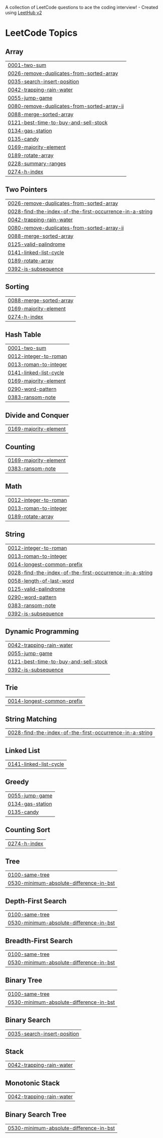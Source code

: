 A collection of LeetCode questions to ace the coding interview! - Created using [LeetHub v2](https://github.com/arunbhardwaj/LeetHub-2.0)
<!---LeetCode Topics Start-->
# LeetCode Topics
## Array
|  |
| ------- |
| [0001-two-sum](https://github.com/avisaini764/LeetCode/tree/master/0001-two-sum) |
| [0026-remove-duplicates-from-sorted-array](https://github.com/avisaini764/LeetCode/tree/master/0026-remove-duplicates-from-sorted-array) |
| [0035-search-insert-position](https://github.com/avisaini764/LeetCode/tree/master/0035-search-insert-position) |
| [0042-trapping-rain-water](https://github.com/avisaini764/LeetCode/tree/master/0042-trapping-rain-water) |
| [0055-jump-game](https://github.com/avisaini764/LeetCode/tree/master/0055-jump-game) |
| [0080-remove-duplicates-from-sorted-array-ii](https://github.com/avisaini764/LeetCode/tree/master/0080-remove-duplicates-from-sorted-array-ii) |
| [0088-merge-sorted-array](https://github.com/avisaini764/LeetCode/tree/master/0088-merge-sorted-array) |
| [0121-best-time-to-buy-and-sell-stock](https://github.com/avisaini764/LeetCode/tree/master/0121-best-time-to-buy-and-sell-stock) |
| [0134-gas-station](https://github.com/avisaini764/LeetCode/tree/master/0134-gas-station) |
| [0135-candy](https://github.com/avisaini764/LeetCode/tree/master/0135-candy) |
| [0169-majority-element](https://github.com/avisaini764/LeetCode/tree/master/0169-majority-element) |
| [0189-rotate-array](https://github.com/avisaini764/LeetCode/tree/master/0189-rotate-array) |
| [0228-summary-ranges](https://github.com/avisaini764/LeetCode/tree/master/0228-summary-ranges) |
| [0274-h-index](https://github.com/avisaini764/LeetCode/tree/master/0274-h-index) |
## Two Pointers
|  |
| ------- |
| [0026-remove-duplicates-from-sorted-array](https://github.com/avisaini764/LeetCode/tree/master/0026-remove-duplicates-from-sorted-array) |
| [0028-find-the-index-of-the-first-occurrence-in-a-string](https://github.com/avisaini764/LeetCode/tree/master/0028-find-the-index-of-the-first-occurrence-in-a-string) |
| [0042-trapping-rain-water](https://github.com/avisaini764/LeetCode/tree/master/0042-trapping-rain-water) |
| [0080-remove-duplicates-from-sorted-array-ii](https://github.com/avisaini764/LeetCode/tree/master/0080-remove-duplicates-from-sorted-array-ii) |
| [0088-merge-sorted-array](https://github.com/avisaini764/LeetCode/tree/master/0088-merge-sorted-array) |
| [0125-valid-palindrome](https://github.com/avisaini764/LeetCode/tree/master/0125-valid-palindrome) |
| [0141-linked-list-cycle](https://github.com/avisaini764/LeetCode/tree/master/0141-linked-list-cycle) |
| [0189-rotate-array](https://github.com/avisaini764/LeetCode/tree/master/0189-rotate-array) |
| [0392-is-subsequence](https://github.com/avisaini764/LeetCode/tree/master/0392-is-subsequence) |
## Sorting
|  |
| ------- |
| [0088-merge-sorted-array](https://github.com/avisaini764/LeetCode/tree/master/0088-merge-sorted-array) |
| [0169-majority-element](https://github.com/avisaini764/LeetCode/tree/master/0169-majority-element) |
| [0274-h-index](https://github.com/avisaini764/LeetCode/tree/master/0274-h-index) |
## Hash Table
|  |
| ------- |
| [0001-two-sum](https://github.com/avisaini764/LeetCode/tree/master/0001-two-sum) |
| [0012-integer-to-roman](https://github.com/avisaini764/LeetCode/tree/master/0012-integer-to-roman) |
| [0013-roman-to-integer](https://github.com/avisaini764/LeetCode/tree/master/0013-roman-to-integer) |
| [0141-linked-list-cycle](https://github.com/avisaini764/LeetCode/tree/master/0141-linked-list-cycle) |
| [0169-majority-element](https://github.com/avisaini764/LeetCode/tree/master/0169-majority-element) |
| [0290-word-pattern](https://github.com/avisaini764/LeetCode/tree/master/0290-word-pattern) |
| [0383-ransom-note](https://github.com/avisaini764/LeetCode/tree/master/0383-ransom-note) |
## Divide and Conquer
|  |
| ------- |
| [0169-majority-element](https://github.com/avisaini764/LeetCode/tree/master/0169-majority-element) |
## Counting
|  |
| ------- |
| [0169-majority-element](https://github.com/avisaini764/LeetCode/tree/master/0169-majority-element) |
| [0383-ransom-note](https://github.com/avisaini764/LeetCode/tree/master/0383-ransom-note) |
## Math
|  |
| ------- |
| [0012-integer-to-roman](https://github.com/avisaini764/LeetCode/tree/master/0012-integer-to-roman) |
| [0013-roman-to-integer](https://github.com/avisaini764/LeetCode/tree/master/0013-roman-to-integer) |
| [0189-rotate-array](https://github.com/avisaini764/LeetCode/tree/master/0189-rotate-array) |
## String
|  |
| ------- |
| [0012-integer-to-roman](https://github.com/avisaini764/LeetCode/tree/master/0012-integer-to-roman) |
| [0013-roman-to-integer](https://github.com/avisaini764/LeetCode/tree/master/0013-roman-to-integer) |
| [0014-longest-common-prefix](https://github.com/avisaini764/LeetCode/tree/master/0014-longest-common-prefix) |
| [0028-find-the-index-of-the-first-occurrence-in-a-string](https://github.com/avisaini764/LeetCode/tree/master/0028-find-the-index-of-the-first-occurrence-in-a-string) |
| [0058-length-of-last-word](https://github.com/avisaini764/LeetCode/tree/master/0058-length-of-last-word) |
| [0125-valid-palindrome](https://github.com/avisaini764/LeetCode/tree/master/0125-valid-palindrome) |
| [0290-word-pattern](https://github.com/avisaini764/LeetCode/tree/master/0290-word-pattern) |
| [0383-ransom-note](https://github.com/avisaini764/LeetCode/tree/master/0383-ransom-note) |
| [0392-is-subsequence](https://github.com/avisaini764/LeetCode/tree/master/0392-is-subsequence) |
## Dynamic Programming
|  |
| ------- |
| [0042-trapping-rain-water](https://github.com/avisaini764/LeetCode/tree/master/0042-trapping-rain-water) |
| [0055-jump-game](https://github.com/avisaini764/LeetCode/tree/master/0055-jump-game) |
| [0121-best-time-to-buy-and-sell-stock](https://github.com/avisaini764/LeetCode/tree/master/0121-best-time-to-buy-and-sell-stock) |
| [0392-is-subsequence](https://github.com/avisaini764/LeetCode/tree/master/0392-is-subsequence) |
## Trie
|  |
| ------- |
| [0014-longest-common-prefix](https://github.com/avisaini764/LeetCode/tree/master/0014-longest-common-prefix) |
## String Matching
|  |
| ------- |
| [0028-find-the-index-of-the-first-occurrence-in-a-string](https://github.com/avisaini764/LeetCode/tree/master/0028-find-the-index-of-the-first-occurrence-in-a-string) |
## Linked List
|  |
| ------- |
| [0141-linked-list-cycle](https://github.com/avisaini764/LeetCode/tree/master/0141-linked-list-cycle) |
## Greedy
|  |
| ------- |
| [0055-jump-game](https://github.com/avisaini764/LeetCode/tree/master/0055-jump-game) |
| [0134-gas-station](https://github.com/avisaini764/LeetCode/tree/master/0134-gas-station) |
| [0135-candy](https://github.com/avisaini764/LeetCode/tree/master/0135-candy) |
## Counting Sort
|  |
| ------- |
| [0274-h-index](https://github.com/avisaini764/LeetCode/tree/master/0274-h-index) |
## Tree
|  |
| ------- |
| [0100-same-tree](https://github.com/avisaini764/LeetCode/tree/master/0100-same-tree) |
| [0530-minimum-absolute-difference-in-bst](https://github.com/avisaini764/LeetCode/tree/master/0530-minimum-absolute-difference-in-bst) |
## Depth-First Search
|  |
| ------- |
| [0100-same-tree](https://github.com/avisaini764/LeetCode/tree/master/0100-same-tree) |
| [0530-minimum-absolute-difference-in-bst](https://github.com/avisaini764/LeetCode/tree/master/0530-minimum-absolute-difference-in-bst) |
## Breadth-First Search
|  |
| ------- |
| [0100-same-tree](https://github.com/avisaini764/LeetCode/tree/master/0100-same-tree) |
| [0530-minimum-absolute-difference-in-bst](https://github.com/avisaini764/LeetCode/tree/master/0530-minimum-absolute-difference-in-bst) |
## Binary Tree
|  |
| ------- |
| [0100-same-tree](https://github.com/avisaini764/LeetCode/tree/master/0100-same-tree) |
| [0530-minimum-absolute-difference-in-bst](https://github.com/avisaini764/LeetCode/tree/master/0530-minimum-absolute-difference-in-bst) |
## Binary Search
|  |
| ------- |
| [0035-search-insert-position](https://github.com/avisaini764/LeetCode/tree/master/0035-search-insert-position) |
## Stack
|  |
| ------- |
| [0042-trapping-rain-water](https://github.com/avisaini764/LeetCode/tree/master/0042-trapping-rain-water) |
## Monotonic Stack
|  |
| ------- |
| [0042-trapping-rain-water](https://github.com/avisaini764/LeetCode/tree/master/0042-trapping-rain-water) |
## Binary Search Tree
|  |
| ------- |
| [0530-minimum-absolute-difference-in-bst](https://github.com/avisaini764/LeetCode/tree/master/0530-minimum-absolute-difference-in-bst) |
<!---LeetCode Topics End-->